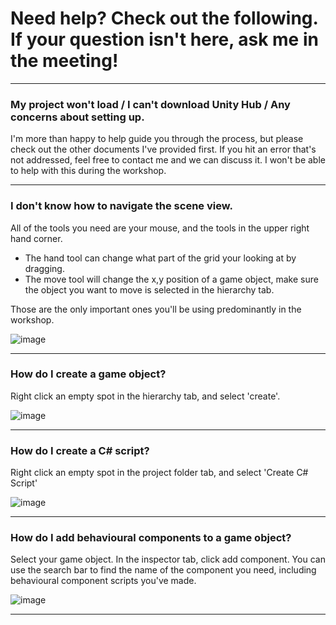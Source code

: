# Need help? Check out the following. If your question isn't here, ask me in the meeting!

---
### **My project won't load / I can't download Unity Hub / Any concerns about setting up.**

I'm more than happy to help guide you through the process, but please check out the other documents I've provided first. If you hit an error that's not addressed, feel free to contact me and we can discuss it. I won't be able to help with this during the workshop.

---
### **I don't know how to navigate the scene view.**

All of the tools you need are your mouse, and the tools in the upper right hand corner. 
* The hand tool can change what part of the grid your looking at by dragging.
* The move tool will change the x,y position of a game object, make sure the object you want to move is selected in the hierarchy tab.

Those are the only important ones you'll be using predominantly in the workshop.

![image](https://user-images.githubusercontent.com/77137171/141366182-cb8c1b89-2fa6-4ff4-97f6-07f2f5efafbf.png)

---
### **How do I create a game object?**

Right click an empty spot in the hierarchy tab, and select 'create'.

![image](https://user-images.githubusercontent.com/77137171/141367042-f393ed6c-5ec2-4a9e-919c-d79da337cfc9.png)

---
### **How do I create a C# script?**

Right click an empty spot in the project folder tab, and select 'Create C# Script'

![image](https://user-images.githubusercontent.com/77137171/141367061-052c4a82-83fd-48ed-90a0-3247b6b1454d.png)

---
### **How do I add behavioural components to a game object?**

Select your game object. In the inspector tab, click add component. You can use the search bar to find the name of the component you need, including behavioural component scripts you've made.

![image](https://user-images.githubusercontent.com/77137171/141367099-2d0448e1-c099-4873-82a3-9430d73d8e85.png)

---
